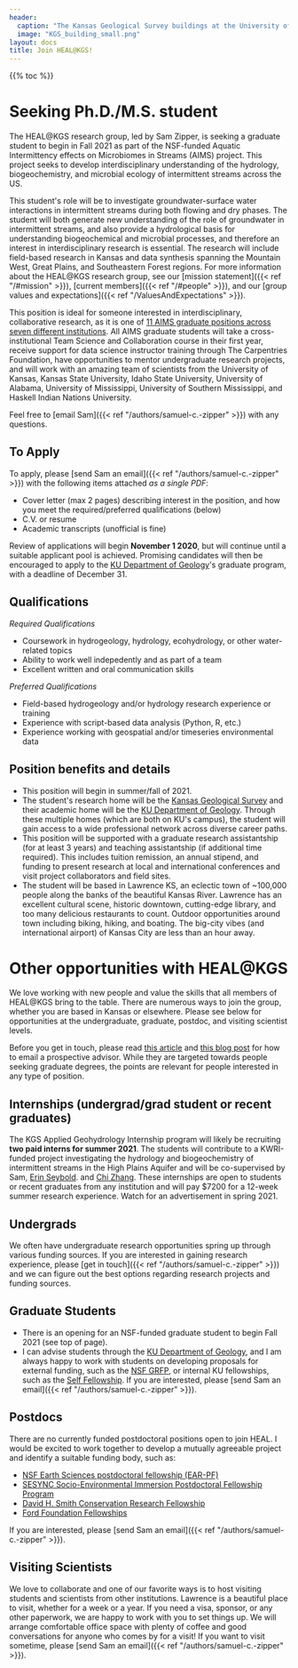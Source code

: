 ```yaml
---
header: 
  caption: "The Kansas Geological Survey buildings at the University of Kansas. Photo: KGS"
  image: "KGS_building_small.png"
layout: docs
title: Join HEAL@KGS!
---
```


{{% toc %}}

# Seeking Ph.D./M.S. student

The HEAL@KGS research group, led by Sam Zipper, is seeking a graduate student to begin in Fall 2021 as part of the NSF-funded Aquatic Intermittency effects on Microbiomes in Streams (AIMS) project. This project seeks to develop interdisciplinary understanding of the hydrology, biogeochemistry, and microbial ecology of intermittent streams across the US. 

This student's role will be to investigate groundwater-surface water interactions in intermittent streams during both flowing and dry phases. The student will both generate new understanding of the role of groundwater in intermittent streams, and also provide a hydrological basis for understanding biogeochemical and microbial processes, and therefore an interest in interdisciplinary research is essential. The research will include field-based research in Kansas and data synthesis spanning the Mountain West, Great Plains, and Southeastern Forest regions. For more information about the HEAL@KGS research group, see our [mission statement]({{< ref "/#mission" >}}), [current members]({{< ref "/#people" >}}), and our [group values and expectations]({{< ref "/ValuesAndExpectations" >}}).

This position is ideal for someone interested in interdisciplinary, collaborative research, as it is one of [11 AIMS graduate positions across seven different institutions](https://docs.google.com/document/d/1m6YGdQ0UECpEwRRReC0LfIUPkeB4mWA7aSmPR5OQssk/edit). All AIMS graduate students will take a cross-institutional Team Science and Collaboration course in their first year, receive support for data science instructor training through The Carpentries Foundation, have opportunities to mentor undergraduate research projects, and will work with an amazing team of scientists from the University of Kansas, Kansas State University, Idaho State University, University of Alabama, University of Mississippi, University of Southern Mississippi, and Haskell Indian Nations University. 

Feel free to [email Sam]({{< ref "/authors/samuel-c.-zipper" >}}) with any questions.

## To Apply
To apply, please [send Sam an email]({{< ref "/authors/samuel-c.-zipper" >}}) with the following items attached *as a single PDF*:
 - Cover letter (max 2 pages) describing interest in the position, and how you meet the required/preferred qualifications (below)
 - C.V. or resume
 - Academic transcripts (unofficial is fine)

Review of applications will begin **November 1 2020**, but will continue until a suitable applicant pool is achieved. Promising candidates will then be encouraged to apply to the [KU Department of Geology](https://geo.ku.edu)'s graduate program, with a deadline of December 31.

## Qualifications
*Required Qualifications*
 - Coursework in hydrogeology, hydrology, ecohydrology, or other water-related topics
 - Ability to work well indepedently and as part of a team
 - Excellent written and oral communication skills

*Preferred Qualifications*
 - Field-based hydrogeology and/or hydrology research experience or training
 - Experience with script-based data analysis (Python, R, etc.)
 - Experience working with geospatial and/or timeseries environmental data

## Position benefits and details
 - This position will begin in summer/fall of 2021. 
 - The student's research home will be the [Kansas Geological Survey](http://www.kgs.ku.edu/) and their academic home will be the [KU Department of Geology](https://geo.ku.edu/). Through these multiple homes (which are both on KU's campus), the student will gain access to a wide professional network across diverse career paths. 
 - This position will be supported with a graduate research assistantship (for at least 3 years) and teaching assistantship (if additional time required). This includes tuition remission, an annual stipend, and funding to present research at local and international conferences and visit project collaborators and field sites. 
 - The student will be based in Lawrence KS, an eclectic town of ~100,000 people along the banks of the beautiful Kansas River. Lawrence has an excellent cultural scene, historic downtown, cutting-edge library, and too many delicious restaurants to count. Outdoor opportunities around town including biking, hiking, and boating. The big-city vibes (and international airport) of Kansas City are less than an hour away.

# Other opportunities with HEAL@KGS

We love working with new people and value the skills that all members of HEAL@KGS bring to the table. There are numerous ways to join the group, whether you are based in Kansas or elsewhere. Please see below for opportunities at the undergraduate, graduate, postdoc, and visiting scientist levels.

Before you get in touch, please read [this article](https://www.sciencemag.org/careers/2015/05/dear-dr-neufeld) and [this blog post](https://contemplativemammoth.com/2013/04/08/so-you-want-to-go-to-grad-school-nail-the-inquiry-email/) for how to email a prospective advisor. While they are targeted towards people seeking graduate degrees, the points are relevant for people interested in any type of position.

## Internships (undergrad/grad student or recent graduates)
The KGS Applied Geohydrology Internship program will likely be recruiting **two paid interns for summer 2021**. The students will contribute to a KWRI-funded project investigating the hydrology and biogeochemistry of intermittent streams in the High Plains Aquifer and will be co-supervised by Sam, [Erin Seybold](https://www.erinseybold.com). and [Chi Zhang](https://www.chizhanggeophysics.com). These internships are open to students or recent graduates from any institution and will pay $7200 for a 12-week summer research experience. Watch for an advertisement in spring 2021.

## Undergrads
We often have undergraduate research opportunities spring up through various funding sources. If you are interested in gaining research experience, please [get in touch]({{< ref "/authors/samuel-c.-zipper" >}}) and we can figure out the best options regarding research projects and funding sources.

## Graduate Students
 - There is an opening for an NSF-funded graduate student to begin Fall 2021 (see top of page).
 - I can advise students through the [KU Department of Geology](https://geo.ku.edu/), and I am always happy to work with students on developing proposals for external funding, such as the [NSF GRFP](http://www.nsfgrfp.org/), or internal KU fellowships, such as the [Self Fellowship](https://selfgraduate.ku.edu). If you are interested, please [send Sam an email]({{< ref "/authors/samuel-c.-zipper" >}}).

## Postdocs
 There are no currently funded postdoctoral positions open to join HEAL. I would be excited to work together to develop a mutually agreeable project and identify a suitable funding body, such as:
 - [NSF Earth Sciences postdoctoral fellowship (EAR-PF)](https://www.nsf.gov/funding/pgm_summ.jsp?pims_id=503144)
 - [SESYNC Socio-Environmental Immersion Postdoctoral Fellowship Program](https://www.sesync.org/opportunities/research-fellowships-postdoctoral-fellowships/socio-environmental-immersion-1)
 - [David H. Smith Conservation Research Fellowship](https://conbio.org/mini-sites/smith-fellows) 
 - [Ford Foundation Fellowships](https://sites.nationalacademies.org/PGA/FordFellowships/index.htm)

If you are interested, please [send Sam an email]({{< ref "/authors/samuel-c.-zipper" >}}).

## Visiting Scientists
We love to collaborate and one of our favorite ways is to host visiting students and scientists from other institutions. Lawrence is a beautiful place to visit, whether for a week or a year. If you need a visa, sponsor, or any other paperwork, we are happy to work with you to set things up. We will arrange comfortable office space with plenty of coffee and good conversations for anyone who comes by for a visit! If you want to visit sometime, please [send Sam an email]({{< ref "/authors/samuel-c.-zipper" >}}). 